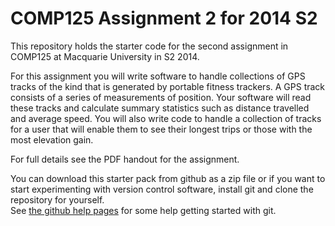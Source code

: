 COMP125 Assignment 2 for 2014 S2
================================

This repository holds the starter code for the second assignment in COMP125 at Macquarie University in S2 2014.

For this assignment you will write software to handle collections of GPS tracks of the kind that is 
generated by portable fitness trackers. A GPS track consists of a series of measurements of position. 
Your software will read these tracks and calculate summary statistics such as distance travelled and 
average speed. You will also write code to handle a collection of tracks for a user that will enable 
them to see their longest trips or those with the most elevation gain.

For full details see the PDF handout for the assignment.

You can download this starter pack from github as a zip file or if you want to start experimenting with 
version control software, install git and clone the repository for yourself.  
See [the github help pages](https://help.github.com/) for some help getting started with git.
